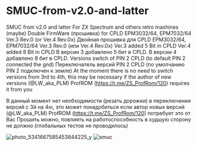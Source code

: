 # SMUC-from-v2.0-and-latter

SMUC from v2.0 and latter
For ZX Spectrum and others retro mashines (maybe) 
Double FirmWare (прошивка) for CPLD EPM3032/64, EPM7032/64 Ver.3 Rev.0 (or Ver.4 Rev.0x)
Двойная прошивка для CPLD EPM3032/64, EPM7032/64 Ver.3 Rev.0 (или Ver.4 Rev.0x)
Ver.3 added 5 Bit in CPLD
Ver.4 added 8 Bit in CPLD
В версии 3 добавлено 5 бит в CPLD.
В версии 4 добавлено 8 бит в CPLD.
Versions switch of PIN 2 CPLD (to default PIN 2 connected the gnd)
Переключатель версий PIN 2 CPLD (по умолчанию PIN 2 подключен к земле)
At the moment there is no need to switch versions from 3rd to 4th, this may be necessary if the author of new versions (@LW_aka_PLM) ProfROM (https://t.me/ZS_ProfRom/120) requires it from you

В данный момент нет необходимости (резать дорожки) в переключении версий с 3й на 4ю, это может понадобиться если автор новых версий (@LW_aka_PLM) ProfROM (https://t.me/ZS_ProfRom/120) потребует это от Вас
Прошить можно, повлиять на работоспособность в худшую сторону не должно (глобальных тестов не проводилось)


![photo_5341667585453844225_y](https://github.com/user-attachments/assets/cca05ec9-b649-41d8-9829-ed1a59feef68)
![smuc](https://github.com/user-attachments/assets/85ed2a83-495f-4218-b6f5-9f5989b8fc08)
